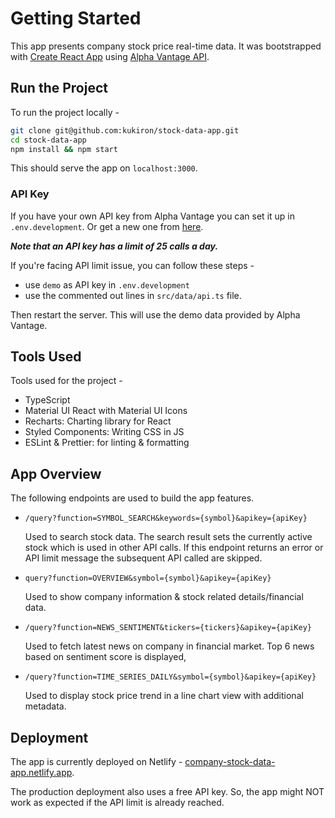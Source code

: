 # Getting Started

This app presents company stock price real-time data. It was bootstrapped with [Create React App](https://github.com/facebook/create-react-app) using [Alpha Vantage API](https://www.alphavantage.co/documentation/#).

## Run the Project

To run the project locally -

```bash
git clone git@github.com:kukiron/stock-data-app.git
cd stock-data-app
npm install && npm start
```

This should serve the app on `localhost:3000`.

### API Key

If you have your own API key from Alpha Vantage you can set it up in `.env.development`. Or get a new one from [here](https://www.alphavantage.co/support/#api-key).

_**Note that an API key has a limit of 25 calls a day.**_

If you're facing API limit issue, you can follow these steps -

- use `demo` as API key in `.env.development`
- use the commented out lines in `src/data/api.ts` file.

Then restart the server. This will use the demo data provided by Alpha Vantage.

## Tools Used

Tools used for the project -

- TypeScript
- Material UI React with Material UI Icons
- Recharts: Charting library for React
- Styled Components: Writing CSS in JS
- ESLint & Prettier: for linting & formatting

## App Overview

The following endpoints are used to build the app features.

- `/query?function=SYMBOL_SEARCH&keywords={symbol}&apikey={apiKey}`

  Used to search stock data. The search result sets the currently active stock which is used in other API calls. If this endpoint returns an error or API limit message the subsequent API called are skipped.

- `query?function=OVERVIEW&symbol={symbol}&apikey={apiKey}`

  Used to show company information & stock related details/financial data.

- `/query?function=NEWS_SENTIMENT&tickers={tickers}&apikey={apiKey}`

  Used to fetch latest news on company in financial market. Top 6 news based on sentiment score is displayed,

- `/query?function=TIME_SERIES_DAILY&symbol={symbol}&apikey={apiKey}`

   Used to display stock price trend in a line chart view with additional metadata.

## Deployment

The app is currently deployed on Netlify - [company-stock-data-app.netlify.app](https://company-stock-data-app.netlify.app/).

The production deployment also uses a free API key. So, the app might NOT work as expected if the API limit is already reached.
